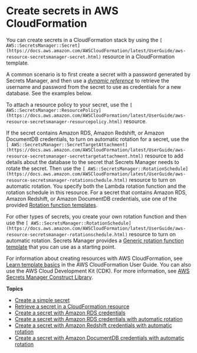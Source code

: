 # Create secrets in AWS CloudFormation<a name="integrating_cloudformation"></a>

You can create secrets in a CloudFormation stack by using the `[ AWS::SecretsManager::Secret](https://docs.aws.amazon.com/AWSCloudFormation/latest/UserGuide/aws-resource-secretsmanager-secret.html)` resource in a CloudFormation template\. 

A common scenario is to first create a secret with a password generated by Secrets Manager, and then use a *[dynamic reference](https://docs.aws.amazon.com/AWSCloudFormation/latest/UserGuide/dynamic-references.html#dynamic-references-secretsmanager)* to retrieve the username and password from the secret to use as credentials for a new database\. See the examples below\.

To attach a resource policy to your secret, use the `[ AWS::SecretsManager::ResourcePolicy](https://docs.aws.amazon.com/AWSCloudFormation/latest/UserGuide/aws-resource-secretsmanager-resourcepolicy.html)` resource\.

If the secret contains Amazon RDS, Amazon Redshift, or Amazon DocumentDB credentials, to turn on automatic rotation for a secret, use the `[ AWS::SecretsManager::SecretTargetAttachment](https://docs.aws.amazon.com/AWSCloudFormation/latest/UserGuide/aws-resource-secretsmanager-secrettargetattachment.html)` resource to add details about the database to the secret that Secrets Manager needs to rotate the secret\. Then use the `[ AWS::SecretsManager::RotationSchedule](https://docs.aws.amazon.com/AWSCloudFormation/latest/UserGuide/aws-resource-secretsmanager-rotationschedule.html)` resource to turn on automatic rotation\. You specify both the Lambda rotation function and the rotation schedule in this resource\. For a secret that contains Amazon RDS, Amazon Redshift, or Amazon DocumentDB credentials, use one of the provided [Rotation function templates](reference_available-rotation-templates.md)\. 

For other types of secrets, you create your own rotation function and then use the `[ AWS::SecretsManager::RotationSchedule](https://docs.aws.amazon.com/AWSCloudFormation/latest/UserGuide/aws-resource-secretsmanager-rotationschedule.html)` resource to turn on automatic rotation\. Secrets Manager provides a [Generic rotation function template](reference_available-rotation-templates.md#sar-template-generic) that you can use as a starting point\.

For information about creating resources with AWS CloudFormation, see [Learn template basics](https://docs.aws.amazon.com/AWSCloudFormation/latest/UserGuide/gettingstarted.templatebasics.html) in the AWS CloudFormation User Guide\. You can also use the AWS Cloud Development Kit \(CDK\)\. For more information, see [AWS Secrets Manager Construct Library](https://docs.aws.amazon.com/cdk/api/latest/docs/aws-secretsmanager-readme.html)\.

**Topics**
+ [Create a simple secret](cfn-example_secret.md)
+ [Retrieve a secret in a CloudFormation resource](cfn-example_reference-secret.md)
+ [Create a secret with Amazon RDS credentials](cfn-example_RDSsecret_no-rotation.md)
+ [Create a secret with Amazon RDS credentials with automatic rotation](cfn-example_RDSsecret.md)
+ [Create a secret with Amazon Redshift credentials with automatic rotation](cfn-example_Redshift-secret.md)
+ [Create a secret with Amazon DocumentDB credentials with automatic rotation](cfn-example_DocDB-secret.md)